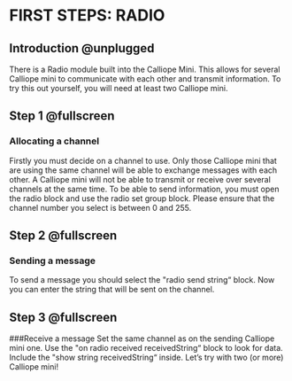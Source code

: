 # FIRST STEPS: RADIO

## Introduction @unplugged

There is a Radio module built into the Calliope Mini. This allows for several Calliope mini to communicate with each other and transmit information. To try this out yourself, you will need at least two Calliope mini.


## Step 1 @fullscreen

### Allocating a channel
Firstly you must decide on a channel to use. Only those Calliope mini that are using the same channel will be able to exchange messages with each other. A Calliope mini will not be able to transmit or receive over several channels at the same time. To be able to send information, you must open the radio block and use the radio set group block.
Please ensure that the channel number you select is between 0 and 255.

## Step 2 @fullscreen

### Sending a message
To send a message you should select the "radio send string“ block. Now you can enter the string that will be sent on the channel.

## Step 3 @fullscreen

###Receive a message
Set the same channel as on the sending Calliope mini one.
Use the "on radio received receivedString“ block to look for data.
Include the "show string receivedString“ inside.
Let’s try with two (or more) Calliope mini!